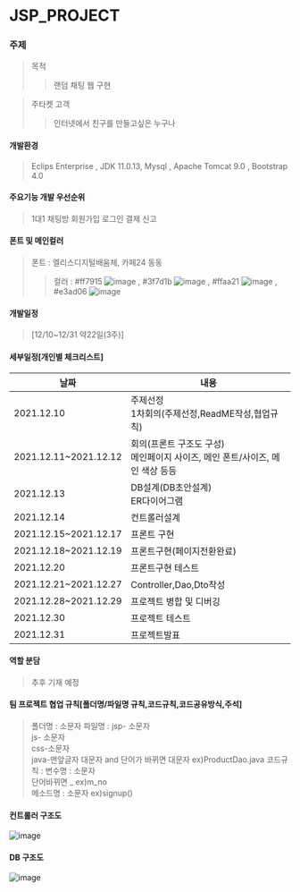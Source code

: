 # JSP_PROJECT
### 주제

> 목적
>> 랜덤 채팅 웹 구현

> 주타켓 고객
>> 인터넷에서 친구를 만들고싶은 누구나

#### 개발환경
> Eclips Enterprise , JDK 11.0.13, Mysql , Apache Tomcat 9.0 , Bootstrap 4.0

#### 주요기능 개발 우선순위
> 1대1 채팅방
> 회원가입
> 로그인
> 결제
> 신고

#### 폰트 및 메인컬러
> 폰트 : 엘리스디지털배움체, 카페24 동동 
>> 컬러 : #ff7915 ![image](https://user-images.githubusercontent.com/91596526/145910889-0696205c-594a-464c-9a8b-e152ead08551.png)
, #3f7d1b ![image](https://user-images.githubusercontent.com/91596526/145910919-68333d7b-0c2e-40c6-80f3-b4683c30c290.png)
, #ffaa21 ![image](https://user-images.githubusercontent.com/91596526/145910936-3c08e9c9-4daf-4550-b4e1-baabc98e287a.png)
, #e3ad06 ![image](https://user-images.githubusercontent.com/91596526/145910857-6c18c595-f44e-41a4-8cf0-bffee24d0959.png)



#### 개발일정
> [12/10~12/31 약22일(3주)]

#### 세부일정[개인별 체크리스트]
|날짜|내용|
|---|---|
|2021.12.10|주제선정<br>1차회의(주제선정,ReadME작성,협업규칙)|
|2021.12.11~2021.12.12|회의(프론트 구조도 구성)<br> 메인페이지 사이즈, 메인 폰트/사이즈, 메인 색상 등등 |
|2021.12.13|DB설계(DB초안설계)<br> ER다이어그램|
|2021.12.14|컨트롤러설계|
|2021.12.15~2021.12.17|프론트 구현|
|2021.12.18~2021.12.19|프론트구현(페이지전환완료)|
|2021.12.20|프론트구현 테스트|
|2021.12.21~2021.12.27|Controller,Dao,Dto작성|
|2021.12.28~2021.12.29|프로젝트 병합 및 디버깅|
|2021.12.30|프로젝트 테스트|
|2021.12.31|프로젝트발표|

#### 역할 분담
> 추후 기재 예정

#### 팀 프로젝트 협업 규칙[폴더명/파일명 규칙,코드규칙,코드공유방식,주석]
> 폴더명 : 소문자
> 파일명 : jsp- 소문자<br> js- 소문자 <br> css-소문자 <br> java-맨앞글자 대문자 and 단어가 바뀌면 대문자 ex)ProductDao.java
> 코드규칙 : 변수명 : 소문자 <br> 단어바뀌면 _ ex)m_no <br> 메소드명 : 소문자 ex)signup() <br> 

#### 컨트롤러 구조도 
![image](https://user-images.githubusercontent.com/91596526/145777219-3022d0aa-7f87-493f-a9fe-5ffde01d0a47.png)

#### DB 구조도
![image](https://user-images.githubusercontent.com/91596526/145779999-38c0a3cd-74a5-4a0b-9709-2f8781834182.png)

